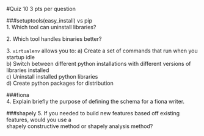 #Quiz 10
3 pts per question  

###setuptools(easy_install) vs pip  
1\. Which tool can uninstall libraries?  
  
2\. Which tool handles binaries better?  
  
3\. ```virtualenv``` allows you to:
a) Create a set of commands that run when you startup idle  
b) Switch between different python installations with different versions of libraries installed  
c) Uninstall installed python libraries  
d) Create python packages for distribution  

###fiona  
4\. Explain briefly the purpose of defining the schema for a fiona writer.
  
###shapely
5\. If you needed to build new features based off existing features, would you use a  
shapely constructive method or shapely analysis method?  
  

